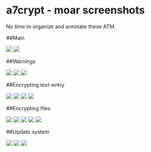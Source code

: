# a7crypt - moar screenshots

No time to organize and annotate these ATM.

##Main

![](http://b19.org/linux/a7crypt/menuA.png)
![](http://b19.org/linux/a7crypt/menu_opensslA.png)

##Warnings

![](http://b19.org/linux/a7crypt/warn_firstrun.png)
![](http://b19.org/linux/a7crypt/warn_openssl_text.png)
![](http://b19.org/linux/a7crypt/warn_openssl_file.png)

##Encrypting text-entry

![](http://b19.org/linux/a7crypt/enc_text1.png)
![](http://b19.org/linux/a7crypt/pass.png)
![](http://b19.org/linux/a7crypt/enc_text3.png)
![](http://b19.org/linux/a7crypt/enc_text_opensslA.png)

##Encrypting files

![](http://b19.org/linux/a7crypt/enc_file1.png)
![](http://b19.org/linux/a7crypt/enc_file2.png)
![](http://b19.org/linux/a7crypt/enc_file3.png)
![](http://b19.org/linux/a7crypt/dec_file2A.png)
![](http://b19.org/linux/a7crypt/dec_file3A.png)

##Update system

![](http://b19.org/linux/a7crypt/update2A.png)
![](http://b19.org/linux/a7crypt/update3A.png)
![](http://b19.org/linux/a7crypt/update4A.png)

